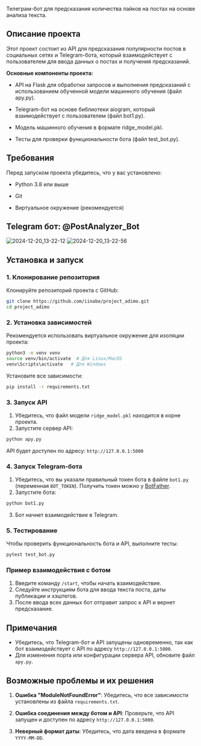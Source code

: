 Телеграм-бот для предсказания количества лайков на постах на основе анализа текста.

## Описание проекта

Этот проект состоит из API для предсказания популярности постов в социальных сетях и Telegram-бота, который взаимодействует с пользователем для ввода данных о постах и получения предсказаний. 

**Основные компоненты проекта:**

- API на Flask для обработки запросов и выполнения предсказаний с использованием обученной модели машинного обучения (файл apy.py).

- Telegram-бот на основе библиотеки aiogram, который взаимодействует с пользователем (файл bot1.py).

- Модель машинного обучения в формате ridge_model.pkl.

- Тесты для проверки функциональности бота (файл test_bot.py).

## Требования

Перед запуском проекта убедитесь, что у вас установлено:

- Python 3.8 или выше

- Git

- Виртуальное окружение (рекомендуется)

## Telegram бот: @PostAnalyzer_Bot

![2024-12-20_13-22-12](https://github.com/user-attachments/assets/a5cf62b7-cb07-49ee-8b18-b9f30fc70f96)
![2024-12-20_13-22-56](https://github.com/user-attachments/assets/ac3896de-20c1-4126-94c3-50f7e6547643)


## Установка и запуск

### 1. Клонирование репозитория
Клонируйте репозиторий проекта с GitHub:

```bash
git clone https://github.com/iinabe/project_adimo.git
cd project_adimo
```

### 2. Установка зависимостей
Рекомендуется использовать виртуальное окружение для изоляции проекта:

```bash
python3 -m venv venv
source venv/bin/activate  # Для Linux/MacOS
venv\Scripts\activate   # Для Windows
```

Установите все зависимости:

```bash
pip install -r requirements.txt
```

### 3. Запуск API
1. Убедитесь, что файл модели `ridge_model.pkl` находится в корне проекта.
2. Запустите сервер API:

```bash
python apy.py
```

API будет доступен по адресу: `http://127.0.0.1:5000`

### 4. Запуск Telegram-бота
1. Убедитесь, что вы указали правильный токен бота в файле `bot1.py` (переменная `BOT_TOKEN`). Получить токен можно у [BotFather](https://t.me/botfather).
2. Запустите бота:

```bash
python bot1.py
```

3. Бот начнет взаимодействие в Telegram.

### 5. Тестирование
Чтобы проверить функциональность бота и API, выполните тесты:

```bash
pytest test_bot.py
```

### Пример взаимодействия с ботом
1. Введите команду `/start`, чтобы начать взаимодействие.
2. Следуйте инструкциям бота для ввода текста поста, даты публикации и хэштегов.
3. После ввода всех данных бот отправит запрос к API и вернет предсказание.

## Примечания
- Убедитесь, что Telegram-бот и API запущены одновременно, так как бот взаимодействует с API по адресу `http://127.0.0.1:5000`.
- Для изменения порта или конфигурации сервера API, обновите файл `apy.py`.

## Возможные проблемы и их решения
1. **Ошибка "ModuleNotFoundError"**:
   Убедитесь, что все зависимости установлены из файла `requirements.txt`.

2. **Ошибка соединения между ботом и API**:
   Проверьте, что API запущен и доступен по адресу `http://127.0.0.1:5000`.

3. **Неверный формат даты**:
   Убедитесь, что дата введена в формате `YYYY-MM-DD`.


